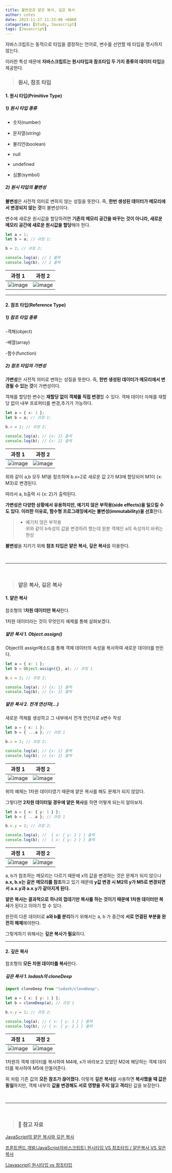 ```yaml
---
title: 불변성과 얕은 복사, 깊은 복사
author: cotes
date: 2023-11-27 11:33:00 +0800
categories: [Study, Javascript]
tags: [Javascript]
---
```


자바스크립트는 동적으로 타입을 결정하는 언어로, 변수를 선언할 때 타입을 명시하지 않는다.

이러한 특성 때문에 **자바스크립트는 원시타입과 참조타입 두 가지 종류의 데이터 타입**을 제공한다.

> ### 원시, 참조 타입

#### 1. 원시 타입(Primitive Type)

##### 1) 원시 타입 종류

- 숫자(number)

- 문자열(string)

- 불리언(boolean)

- null

- undefined

- 심볼(symbol)

##### 2) 원시 타입의 **불변성**

**불변성**은 사전적 의미로 변하지 않는 성질을 뜻한다. 즉, **한번 생성된 데이터가 메모리에서 변경되지 않는 것**이 불변성이다.

변수에 새로운 원시값을 할당하려면 **기존의 메모리 공간을 바꾸는 것이 아니라, 새로운 메모리 공간에 새로운 원시값을 할당**해야 헌다.

```javascript
let a = 1;
let b = a; // 과정 1;

b = 2; // 과정 2;

console.log(a); // 1 출력
console.log(b); // 2 출력
```

| 과정 1                                                                                                               | 과정 2                                                                                                               |
| -------------------------------------------------------------------------------------------------------------------- | -------------------------------------------------------------------------------------------------------------------- |
| ![image](https://github.com/hajung00/SidePJ-next-node-full-sns/assets/66300154/6c6cf525-8df3-4961-9255-b618e62f45d3) | ![image](https://github.com/hajung00/SidePJ-next-node-full-sns/assets/66300154/94939851-c57f-4367-b4ce-f39080322bcf) |

---

#### 2. 참조 타입(Reference Type)

##### 1) 참조 타입 종류

-객체(object)

-배열(array)

-함수(function)

##### 2) 참조 타입의 **가변성**

**가변성**은 사전적 의미로 변하는 성질을 뜻한다. 즉, **한번 생성된 데이터가 메모리에서 변경될 수 있는 것**이 가변성이다.

객체를 할당한 변수는 **재할당 없이 객체를 직접 변경**할 수 있다. 객체 데이터 자체를 재할당 없이 내부 프로퍼티를 변경,추가가 가능하다.

```javascript
let a = { x: 1 };
let b = a; // 과정 1;

b.x = 2; // 과정 2;

console.log(a); // {x: 2} 출력
console.log(b); // {x: 2} 출력
```

| 과정 1                                                                                                               | 과정 2                                                                                                               |
| -------------------------------------------------------------------------------------------------------------------- | -------------------------------------------------------------------------------------------------------------------- |
| ![image](https://github.com/hajung00/SidePJ-next-node-full-sns/assets/66300154/3c836ec0-dc5c-4cc2-9269-f9d0b4a3ff2a) | ![image](https://github.com/hajung00/SidePJ-next-node-full-sns/assets/66300154/a4b1f1b8-fb67-428c-959c-0df06013f92f) |

위와 같이 a,b 모두 M1을 참조하며 b.x=2로 새로운 값 2가 M3에 할당되어 M1이 {x: M3}로 변경된다.

따라서 a, b출력 시 {x: 2}가 출력된다.

**가변성은 다양한 상황에서 유용하지만, 예기치 않은 부작용(side effects)을 일으킬 수도 있다. 이러한 이유로, 함수형 프로그래밍에서는 불변성(immutability)을 선호**한다.

> - 예기치 않은 부작용<br/>
>   위와 같이 b속성의 값을 변경하려 했는데 원본 객체인 a의 속성까지 바뀌는 현상

**불변성**을 지키기 위해 **참조 타입은 얕은 복사, 깊은 복사**를 이용한다.

<br/>

---

<br/>

> ### 얕은 복사, 깊은 복사

#### 1. 얕은 복사

참조형의 1**차원 데이터만 복사**한다.

1차원 데이터라는 것이 무엇인지 예제를 통해 살펴보겠다.

##### 얕은 복사 1. Object.assign()

Object의 assign메소드를 통해 객체 데이터의 속성을 복사하여 새로운 데이터를 만든다.

```javascript
let a = { x: 1 };
let b = Object.assign({}, a); // 과정 1

b.x = 2; // 과정 2;

console.log(a); // {x: 1} 출력
console.log(b); // {x: 2} 출력
```

##### 얕은 복사 2. 전개 연산자(...)

새로운 객체를 생성하고 그 내부에서 전개 연산자로 a변수 작성

```javascript
let a = { x: 1 };
let b = { ...a }; // 과정 1

b.x = 2; // 과정 2;

console.log(a); // {x: 1} 출력
console.log(b); // {x: 2} 출력
```

| 과정 1                                                                                                               | 과정 2                                                                                                               |
| -------------------------------------------------------------------------------------------------------------------- | -------------------------------------------------------------------------------------------------------------------- |
| ![image](https://github.com/hajung00/SidePJ-next-node-full-sns/assets/66300154/e4febd91-d312-4f77-8170-710784531a51) | ![image](https://github.com/hajung00/SidePJ-next-node-full-sns/assets/66300154/16457d78-93c8-4c4c-934a-d577b9ee8106) |

위의 예제는 1차원 데이터였기 때문에 얕은 복사를 해도 문제가 되지 않았다.

그렇다면 **2차원 데이터일 경우에 얕은 복사**를 하면 어떻게 되는지 알아보자.

```javascript
let a = { x: { y: 1 } };
let b = { ...a }; // 과정 1

b.x.y = 2; // 과정 2;

console.log(a); //  { x: { y: 2 } } 출력
console.log(b); //  { x: { y: 2 } } 출력
```

| 과정 1                                                                                                               | 과정 2                                                                                                               |
| -------------------------------------------------------------------------------------------------------------------- | -------------------------------------------------------------------------------------------------------------------- |
| ![image](https://github.com/hajung00/SidePJ-next-node-full-sns/assets/66300154/5f8cd607-434e-4e89-8af5-21a33acc68e4) | ![image](https://github.com/hajung00/SidePJ-next-node-full-sns/assets/66300154/37c4e91b-e937-4502-ae12-b6ddc401269a) |

a, b가 참조하는 메모리는 다르기 때문에 x의 값을 변경하는 것은 문제가 되지 않으나 **a.x, b.x는 같은 메모리를 참조**하고 있기 때문에 **y값 변경 시 M2의 y가 M5로 변경되면서 a.x.y과 a.x.y가 같아지게 된다.**

**얕은 복사는 결과적으로 하나의 껍데기만 복사를 하는 것이기 때문에 1차원 데이터만 복사**가 된다고 이야기 할 수 있다.

완전히 다른 데이터로 **a와 b를 분리**하기 위해서는 a, b 가 중간에 **서로 연결된 부분을 완전히 해제**해야한다.

그렇게하기 위해서는 **깊은 복사가 필요**하다.

---

#### 2. 깊은 복사

참조형의 **모든 차원 데이터를 복사**한다.

##### 깊은 복사 1. lodash의 cloneDeep

```javascript
import cloneDeep from "lodash/cloneDeep";

let a = { x: { y: 1 } };
let b = cloneDeep(a); // 과정 1

b.x.y = 2; // 과정 2;

console.log(a); // { x: { y: 1 } } 출력
console.log(b); // { x: { y: 2 } } 출력
```

| 과정 1                                                                                                               | 과정 2                                                                                                               |
| -------------------------------------------------------------------------------------------------------------------- | -------------------------------------------------------------------------------------------------------------------- |
| ![image](https://github.com/hajung00/SidePJ-next-node-full-sns/assets/66300154/bdf0454b-f66b-463e-a68f-cef1565a2503) | ![image](https://github.com/hajung00/SidePJ-next-node-full-sns/assets/66300154/6723cd38-0b34-45e3-b227-442927388a11) |

1차원의 객체 데이터를 복사하여 M4에, x가 바라보고 있었던 M2에 해당하는 객체 데이터를 복사하여 M5에 만들어준다.

위 처럼 기존 값의 **모든 참조가 끊어졌다.** 이렇게 **깊은 복사**를 사용하면 **복사했을 때 값은 동일**하지만, 객체 내부의 **값을 변경해도 서로 영향을 주지 않고 격리**된 값을 보장한다.

<br/>

---

<br/>

> ### 📑 참고 자료

[JavaScript의 얕은 복사와 깊은 복사](https://pozafly.github.io/javascript/shallo-copy-and-deep-copy/)

[프론트엔드 개발/JavaScript자바스크립트) 원시타입 VS 참조타입 / 얕은복사 VS 깊은 복사](https://ella951230.tistory.com/entry/%EC%9E%90%EB%B0%94%EC%8A%A4%ED%81%AC%EB%A6%BD%ED%8A%B8-%EB%8D%B0%EC%9D%B4%ED%84%B0%ED%83%80%EC%9E%85)

[[Javascript] 원시타입 vs 참조타입](https://aiday.tistory.com/128)
